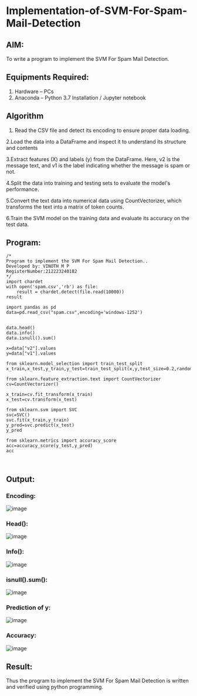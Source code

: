 # Implementation-of-SVM-For-Spam-Mail-Detection

## AIM:
To write a program to implement the SVM For Spam Mail Detection.

## Equipments Required:
1. Hardware – PCs
2. Anaconda – Python 3.7 Installation / Jupyter notebook

## Algorithm

1. Read the CSV file and detect its encoding to ensure proper data loading.

2.Load the data into a DataFrame and inspect it to understand its structure and contents

3.Extract features (X) and labels (y) from the DataFrame. Here, v2 is the message text, and v1 is the label indicating whether the message is spam or not.

4.Split the data into training and testing sets to evaluate the model's performance.

5.Convert the text data into numerical data using CountVectorizer, which transforms the text into a matrix of token counts.

6.Train the SVM model on the training data and evaluate its accuracy on the test data.

## Program:
```
/*
Program to implement the SVM For Spam Mail Detection..
Developed by: VINOTH M P
RegisterNumber:212223240182
*/
import chardet
with open('spam.csv','rb') as file:
    result = chardet.detect(file.read(10000))
result

import pandas as pd
data=pd.read_csv("spam.csv",encoding='windows-1252')


data.head()
data.info()
data.isnull().sum()

x=data["v2"].values
y=data["v1"].values

from sklearn.model_selection import train_test_split
x_train,x_test,y_train,y_test=train_test_split(x,y,test_size=0.2,random_state=0)

from sklearn.feature_extraction.text import CountVectorizer
cv=CountVectorizer()

x_train=cv.fit_transform(x_train)
x_test=cv.transform(x_test)

from sklearn.svm import SVC
svc=SVC()
svc.fit(x_train,y_train)
y_pred=svc.predict(x_test)
y_pred

from sklearn.metrics import accuracy_score
acc=accuracy_score(y_test,y_pred)
acc



```

## Output:
### Encoding:
![image](https://github.com/user-attachments/assets/fae5d304-fe30-43aa-9eba-8255a181fb9f)

### Head():
![image](https://github.com/user-attachments/assets/d824d63e-db25-42b9-823f-7cf6c2a12a78)

### Info():
![image](https://github.com/user-attachments/assets/028ed981-94bf-404b-941b-06098c18339d)

### isnull().sum():
![image](https://github.com/user-attachments/assets/d5f2de14-34de-4a6b-a3db-0a7ee283d451)

### Prediction of y:
![image](https://github.com/user-attachments/assets/ac26701d-27e6-4d43-b0c2-96adad8b97ac)

### Accuracy:
![image](https://github.com/user-attachments/assets/994ee6e0-6c4f-45cc-b051-ab63f6d013b1)


## Result:
Thus the program to implement the SVM For Spam Mail Detection is written and verified using python programming.
